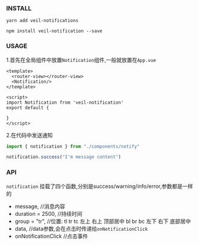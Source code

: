 ### INSTALL

```shell
yarn add veil-notifications
```
```shell
npm install veil-notification --save
```

### USAGE
1.首先在全局组件中放置`Notification`组件,一般就放置在`App.vue`
```vue
<template>
  <router-view></router-view>
  <Notification/>
</template>

<script>
import Notification from 'veil-notification'
export default {
  
}
</script>
```

2.在代码中发送通知
```javascript
import { notification } from "./components/notify"

notification.success("I'm message content")
```


### API

`notification` 挂载了四个函数,分别是success/warning/info/error,参数都是一样的

* message, //消息内容
* duration = 2500, //持续时间
* group = "tr", //位置: tl tr tc 左上 右上 顶部居中  bl br bc 左下 右下 底部居中
* data, //data参数,会在点击时传递给`onNotificationClick`
* onNotificationClick //点击事件

